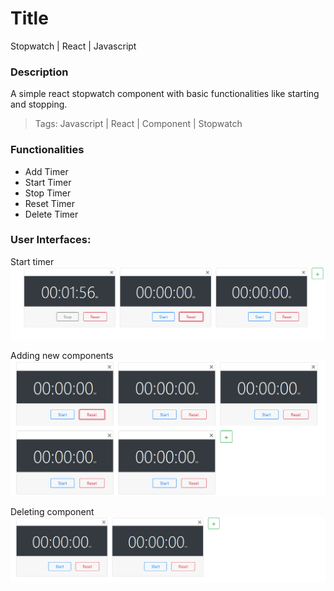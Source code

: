 # Title

Stopwatch | React | Javascript



### Description
A simple react stopwatch component with basic functionalities like starting and stopping.

> Tags: Javascript | React | Component | Stopwatch

### Functionalities
- Add Timer
- Start Timer
- Stop Timer
- Reset Timer
- Delete Timer

### User Interfaces:


Start timer
![alt-text](./img/stopwatch.PNG "hover-text")

Adding new components
![alt-text](./img/addnew.png "hover-text")

Deleting component
![alt-text](./img/addone.png "hover-text")

